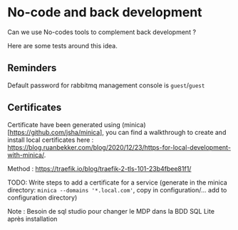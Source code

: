 # No-code and back development

Can we use No-codes tools to complement back development ?

Here are some tests around this idea.

## Reminders

Default password for rabbitmq management console is `guest`/`guest`


## Certificates

Certificate have been generated using (minica)[https://github.com/jsha/minica], you can find a walkthrough to create and install local certificates here : https://blog.ruanbekker.com/blog/2020/12/23/https-for-local-development-with-minica/.

Method : https://traefik.io/blog/traefik-2-tls-101-23b4fbee81f1/

TODO: Write steps to add a certificate for a service (generate in the minica directory: `minica --domains '*.local.com'`, copy in configuration/... add to configuration directory)

Note : Besoin de sql studio pour changer le MDP dans la BDD SQL Lite après installation
